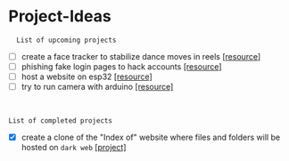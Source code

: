 # Project-Ideas

      List of upcoming projects

- [ ] create a face tracker to stabilize dance moves in reels [[resource]](https://www.geeksforgeeks.org/opencv-python-program-face-detection/)
- [ ] phishing fake login pages to hack accounts [[resource]](https://www.peertechzpublications.com/articles/figures/TCSIT-6-140-g002.gif)
- [ ] host a website on esp32 [[resource]](https://randomnerdtutorials.com/esp32-web-server-arduino-ide/)
- [ ] try to run camera with arduino [[resource]](https://www.walmart.com/ip/Tebru-Camera-Module-DIY-Video-System-USB-Camera-Module-For-Raspberry/315911835)

<br>

    List of completed projects

- [x] create a clone of the "Index of" website where files and folders will be hosted on `dark web` [[project]](https://github.com/imvickykumar999/Flask-XAMPP-Onion-Host/blob/92148a8b3877a00c7ac084303bda8daa0f1a0280/Projects/Index%20of/VicksTor.py#L2)
